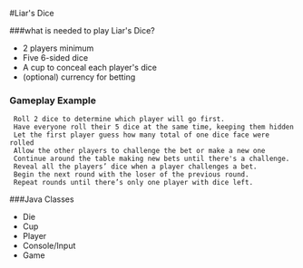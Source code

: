 #Liar's Dice

###what is needed to play Liar's Dice?

* 2 players minimum
* Five 6-sided dice
* A cup to conceal each player's dice
* (optional) currency for betting

### Gameplay Example

````
 Roll 2 dice to determine which player will go first.
 Have everyone roll their 5 dice at the same time, keeping them hidden
 Let the first player guess how many total of one dice face were rolled
 Allow the other players to challenge the bet or make a new one
 Continue around the table making new bets until there's a challenge.
 Reveal all the players’ dice when a player challenges a bet.
 Begin the next round with the loser of the previous round.
 Repeat rounds until there’s only one player with dice left.
````

###Java Classes
* Die
* Cup
* Player
* Console/Input
* Game




